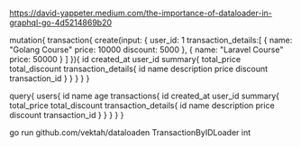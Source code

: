 https://david-yappeter.medium.com/the-importance-of-dataloader-in-graphql-go-4d5214869b20

mutation{
  transaction{
    create(input: {
      user_id: 1
      transaction_details:[
        {
          name: "Golang Course"
          price: 10000
          discount: 5000
        },
        {
          name: "Laravel Course"
          price: 50000
        }
      ]
    }){
      id
      created_at
      user_id
      summary{
        total_price
        total_discount
        transaction_details{
          id
          name
          description
          price
          discount
          transaction_id
        }
      }
    }
  }
}

query{
  users{
    id
    name
    age
    transactions{
      id
      created_at
      user_id
      summary{
        total_price
        total_discount
        transaction_details{
          id
          name
          description
          price
          discount
          transaction_id
        }
      }
    }
  }
}

go run github.com/vektah/dataloaden TransactionByIDLoader int 